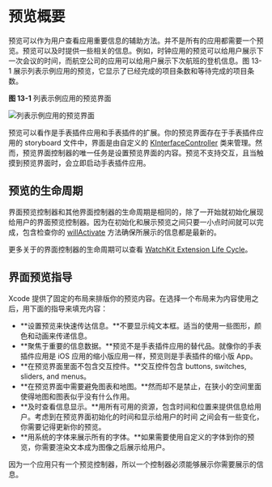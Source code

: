 # 预览概要

预览可以作为用户查看应用重要信息的辅助方法。并不是所有的应用都需要一个预览。预览可以及时提供一些相关的信息。例如，时钟应用的预览可以给用户展示下一次会议的时间，而航空公司的应用可以给用户展示下次航班的登机信息。图 13-1 展示列表示例应用的预览，它显示了已经完成的项目条数和等待完成的项目条数。  

**图 13-1** 列表示例应用的预览界面  

![列表示例应用的预览界面](../images/glance_lister_2x.png)  

预览可以看作是手表插件应用和手表插件的扩展。你的预览界面存在于手表插件应用的 storyboard 文件中，界面是由自定义的 [KInterfaceController](https://developer.apple.com/library/prerelease/ios/documentation/WatchKit/Reference/WKInterfaceController_class/index.html#//apple_ref/occ/cl/WKInterfaceController) 类来管理。然而，预览界面控制器的唯一任务是设置预览界面的内容。预览不支持交互，且当触摸到预览界面时，会立即启动手表插件应用。

## 预览的生命周期

界面预览控制器和其他界面控制器的生命周期是相同的，除了一开始就初始化展现给用户的界面预览控制器。因为在初始化和展示预览之间只要一小点时间就可以完成，包含检查你的 [willActivate](https://developer.apple.com/library/prerelease/ios/documentation/WatchKit/Reference/WKInterfaceController_class/index.html#//apple_ref/occ/instm/WKInterfaceController/willActivate) 方法确保所展示的信息都是最新的。  

更多关于的界面控制器的生命周期可以查看 [WatchKit Extension Life Cycle](../overview/watchKit-app-architecture.md)。  

## 界面预览指导

Xcode 提供了固定的布局来排版你的预览内容。在选择一个布局来为内容使用之后，用下面的指导来填充内容：

- **设置预览来快速传达信息。**不要显示纯文本框。适当的使用一些图形，颜色和动画来传递信息。
- **聚焦于重要的信息数据。**预览不是手表插件应用的替代品。就像你的手表插件应用是 iOS 应用的缩小版应用一样，预览则是手表插件的缩小版 App。
- **在预览界面里面不包含交互控件。**交互控件包含 buttons, switches, sliders, and menus。
- **在预览界面中需要避免图表和地图。**然而却不是禁止，在狭小的空间里面使得地图和图表似乎没有什么作用。
- **及时查看信息显示。**用所有可用的资源，包含时间和位置来提供信息给用户。考虑到在预览界面初始化的时间和显示给用户的时间 之间会有一些变化，你需要记得更新你的预览。
- **用系统的字体来展示所有的字体。**如果需要使用自定义的字体到你的预览，你需要渲染文本成为图像之后展示给用户。

因为一个应用只有一个预览控制器，所以一个控制器必须能够展示你需要展示的信息。
